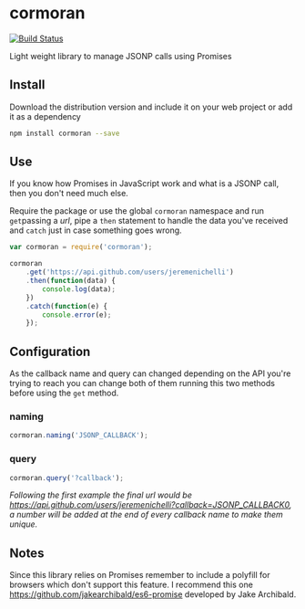 # cormoran

[![Build Status](https://travis-ci.org/jeremenichelli/cormoran.svg)](https://travis-ci.org/jeremenichelli/cormoran)

Light weight library to manage JSONP calls using Promises

## Install

Download the distribution version and include it on your web project or add it as a dependency

```sh
npm install cormoran --save
```

## Use

If you know how Promises in JavaScript work and what is a JSONP call, then you don't need much else.

Require the package or use the global `cormoran` namespace and run `get`passing a *url*, pipe a `then` statement to handle the data you've received and `catch` just in case something goes wrong.

```js
var cormoran = require('cormoran');

cormoran
    .get('https://api.github.com/users/jeremenichelli')
    .then(function(data) {
        console.log(data);
    })
    .catch(function(e) {
        console.error(e);
    });
```

## Configuration

As the callback name and query can changed depending on the API you're trying to reach you can change both of them running this two methods before using the `get` method.

### naming

```js
cormoran.naming('JSONP_CALLBACK');
```

### query

```js
cormoran.query('?callback');
```

_Following the first example the final url would be *https://api.github.com/users/jeremenichelli?callback=JSONP_CALLBACK0*, a number will be added at the end of every callback name to make them unique._

## Notes

Since this library relies on Promises remember to include a polyfill for browsers which don't support this feature. I recommend this one https://github.com/jakearchibald/es6-promise developed by Jake Archibald.


